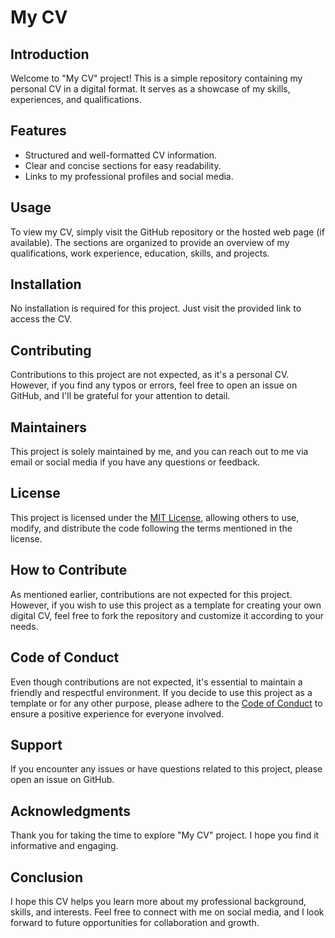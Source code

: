 # My CV

## Introduction

Welcome to "My CV" project! This is a simple repository containing my personal CV in a digital format. It serves as a showcase of my skills, experiences, and qualifications.

## Features

- Structured and well-formatted CV information.
- Clear and concise sections for easy readability.
- Links to my professional profiles and social media.

## Usage

To view my CV, simply visit the GitHub repository or the hosted web page (if available). The sections are organized to provide an overview of my qualifications, work experience, education, skills, and projects.

## Installation

No installation is required for this project. Just visit the provided link to access the CV.

## Contributing

Contributions to this project are not expected, as it's a personal CV. However, if you find any typos or errors, feel free to open an issue on GitHub, and I'll be grateful for your attention to detail.

## Maintainers

This project is solely maintained by me, and you can reach out to me via email or social media if you have any questions or feedback.

## License

This project is licensed under the [MIT License](LICENSE.md), allowing others to use, modify, and distribute the code following the terms mentioned in the license.

## How to Contribute

As mentioned earlier, contributions are not expected for this project. However, if you wish to use this project as a template for creating your own digital CV, feel free to fork the repository and customize it according to your needs.

## Code of Conduct

Even though contributions are not expected, it's essential to maintain a friendly and respectful environment. If you decide to use this project as a template or for any other purpose, please adhere to the [Code of Conduct](CODE_OF_CONDUCT.md) to ensure a positive experience for everyone involved.

## Support

If you encounter any issues or have questions related to this project, please open an issue on GitHub.

## Acknowledgments

Thank you for taking the time to explore "My CV" project. I hope you find it informative and engaging.

## Conclusion

I hope this CV helps you learn more about my professional background, skills, and interests. Feel free to connect with me on social media, and I look forward to future opportunities for collaboration and growth.
